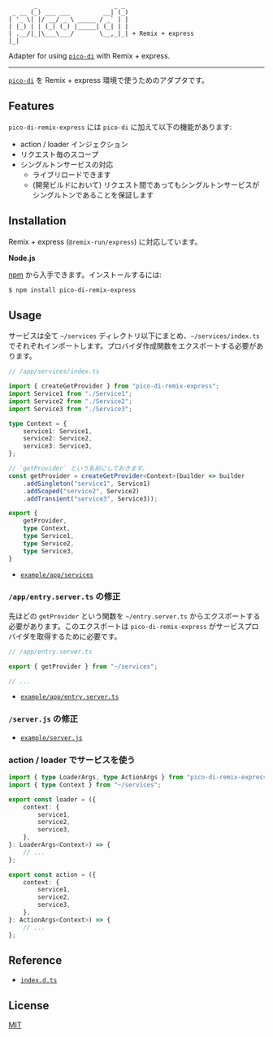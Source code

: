 ```
       _                     _ _
 _ __ (_) ___ ___         __| (_)
| '_ \| |/ __/ _ \ _____ / _` | |
| |_) | | (_| (_) |_____| (_| | |
| .__/|_|\___\___/       \__,_|_| + Remix + express
|_|
```

  Adapter for using [`pico-di`](https://github.com/ydipeepo/pico-di) with Remix + express.

---

  [`pico-di`](https://github.com/ydipeepo/pico-di) を Remix + express 環境で使うためのアダプタです。

## Features

  `pico-di-remix-express` には `pico-di` に加えて以下の機能があります:

  - action / loader インジェクション
  - リクエスト毎のスコープ
  - シングルトンサービスの対応
    - ライブリロードできます
	- (開発ビルドにおいて) リクエスト間であってもシングルトンサービスがシングルトンであることを保証します

## Installation

  Remix + express (`@remix-run/express`) に対応しています。

  **Node.js**

  [npm](https://www.npmjs.com/) から入手できます。インストールするには:

  ```bash
  $ npm install pico-di-remix-express
  ```

## Usage

  サービスは全て `~/services` ディレクトリ以下にまとめ、`~/services/index.ts` でそれぞれインポートします。プロバイダ作成関数をエクスポートする必要があります。

```ts
// /app/services/index.ts

import { createGetProvider } from "pico-di-remix-express";
import Service1 from "./Service1";
import Service2 from "./Service2";
import Service3 from "./Service3";

type Context = {
	service1: Service1,
	service2: Service2,
	service3: Service3,
};

// `getProvider` という名前にしておきます。
const getProvider = createGetProvider<Context>(builder => builder
	.addSingleton("service1", Service1)
	.addScoped("service2", Service2)
	.addTransient("service3", Service3));

export {
	getProvider,
	type Context,
	type Service1,
	type Service2,
	type Service3,
}
```

* [`example/app/services`](example/app/services)

### `/app/entry.server.ts` の修正

  先ほどの `getProvider` という関数を `~/entry.server.ts` からエクスポートする必要があります。このエクスポートは `pico-di-remix-express` がサービスプロバイダを取得するために必要です。

```ts
// /app/entry.server.ts

export { getProvider } from "~/services";

// ...
```

* [`example/app/entry.server.ts`](example/app/entry.server.ts)

### `/server.js` の修正

* [`example/server.js`](example/server.js)

### action / loader でサービスを使う

```ts
import { type LoaderArgs, type ActionArgs } from "pico-di-remix-express";
import { type Context } from "~/services";

export const loader = ({
	context: {
		service1,
		service2,
		service3,
	},
}: LoaderArgs<Context>) => {
	// ...
};

export const action = ({
	context: {
		service1,
		service2,
		service3,
	},
}: ActionArgs<Context>) => {
	// ...
};
```

## Reference

* [`index.d.ts`](index.d.ts)

## License

  [MIT](LICENSE.md)
